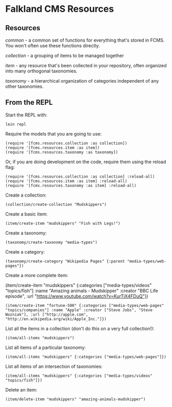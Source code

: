 # Falkland CMS Resources

## Resources

*common* - a common set of functions for everything that's stored in FCMS. You won't often use these functions directly.

*collection* - a grouping of items to be managed together

*item* - any resource that's been collected in your repository, often organized into many orthogonal taxonomies.

*taxonomy* - a hierarchical organization of categories independent of any other taxonomies.

## From the REPL

Start the REPL with:

	lein repl

Require the models that you are going to use:

	(require '[fcms.resources.collection :as collection])
	(require '[fcms.resources.item :as item])
	(require '[fcms.resources.taxonomy :as taxonomy])

Or, if you are doing development on the code, require them using the reload flag:

	(require '[fcms.resources.collection :as collection] :reload-all)
	(require '[fcms.resources.item :as item] :reload-all)
	(require '[fcms.resources.taxonomy :as item] :reload-all)

Create a collection:

	(collection/create-collection "Mudskippers")

Create a basic item:

	(item/create-item "mudskippers" "Fish with Legs!")

Create a taxonomy:

	(taxonomy/create-taxonomy "media-types")

Create a category:

	(taxonomy/create-category "Wikipedia Pages" {:parent "media-types/web-pages"})

Create a more complete item:

  (item/create-item "mudskippers" {:categories ["media-types/videos" "topics/fish"] :name "Amazing animals - Mudskipper" :creator "BBC Life episode", :url "https://www.youtube.com/watch?v=KurTiX4FDuQ"})

	(item/create-item "fortune-500" {:categories ["media-types/web-pages" "topics/companies"] :name "Apple" :creator ["Steve Jobs", "Steve Wozniak"], :url ["http://apple.com", "http://en.wikipedia.org/wiki/Apple_Inc."]})
  
List all the items in a collection (don't do this on a very full collection!):

	(item/all-items "mudskippers")

List all items of a particular taxonomy:

	(item/all-items "mudskippers" {:categories ["media-types/web-pages"]})

List all items of an intersection of taxonomies:

	(item/all-items "mudskippers" {:categories ["media-types/videos" "topics/fish"]})

Delete an item:

	(item/delete-item "mudskippers" "amazing-animals-mudskipper")